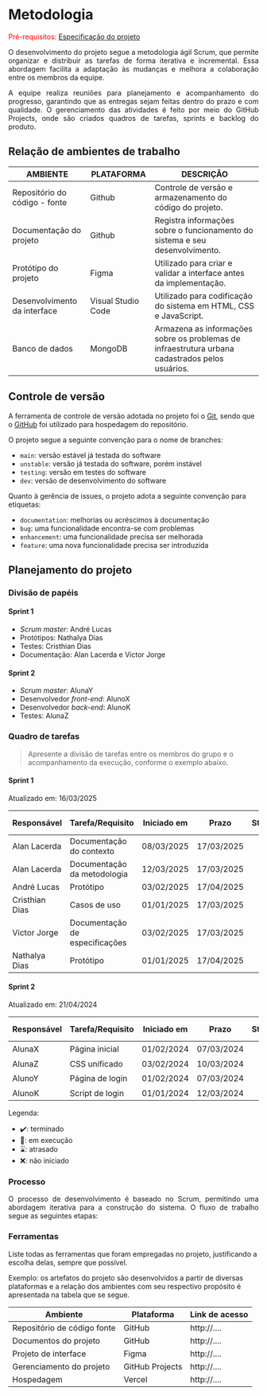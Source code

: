 
# Metodologia

<span style="color:red">Pré-requisitos: <a href="02-Especificacao.md"> Especificação do projeto</a></span>

<p align="justify">O desenvolvimento do projeto segue a metodologia ágil Scrum, que permite organizar e distribuir as tarefas de forma iterativa e incremental. Essa abordagem facilita a adaptação às mudanças e melhora a colaboração entre os membros da equipe.</p>
<p align="justify">A equipe realiza reuniões para planejamento e acompanhamento do progresso, garantindo que as entregas sejam feitas dentro do prazo e com qualidade. O gerenciamento das atividades é feito por meio do GitHub Projects, onde são criados quadros de tarefas, sprints e backlog do produto.</p>

## Relação de ambientes de trabalho

|AMBIENTE | PLATAFORMA | DESCRIÇÃO                 |
|--------------------|------------------------------------|----------------------------------------|
|Repositório do código - fonte | Github         |Controle de versão e armazenamento do código do projeto.              |
|Documentação do projeto     | Github               | Registra informações sobre o funcionamento do sistema e seu desenvolvimento. |
|Protótipo do projeto      | Figma              | Utilizado para criar e validar a interface antes da implementação. |
|Desenvolvimento da interface      | Visual Studio Code                | Utilizado para codificação do sistema em HTML, CSS e JavaScript. |
|Banco de dados       | MongoDB              | Armazena as informações sobre os problemas de infraestrutura urbana cadastrados pelos usuários. |


## Controle de versão

A ferramenta de controle de versão adotada no projeto foi o [Git](https://git-scm.com/), sendo que o [GitHub](https://github.com) foi utilizado para hospedagem do repositório.

O projeto segue a seguinte convenção para o nome de branches:

- `main`: versão estável já testada do software
- `unstable`: versão já testada do software, porém instável
- `testing`: versão em testes do software
- `dev`: versão de desenvolvimento do software

Quanto à gerência de issues, o projeto adota a seguinte convenção para etiquetas:

- `documentation`: melhorias ou acréscimos à documentação
- `bug`: uma funcionalidade encontra-se com problemas
- `enhancement`: uma funcionalidade precisa ser melhorada
- `feature`: uma nova funcionalidade precisa ser introduzida

## Planejamento do projeto

###  Divisão de papéis

#### Sprint 1
- _Scrum master_: André Lucas
- Protótipos: Nathalya Dias
- Testes: Cristhian Dias
- Documentação: Alan Lacerda e Victor Jorge

#### Sprint 2
- _Scrum master_: AlunaY
- Desenvolvedor _front-end_: AlunoX
- Desenvolvedor _back-end_: AlunoK
- Testes: AlunaZ

###  Quadro de tarefas

> Apresente a divisão de tarefas entre os membros do grupo e o acompanhamento da execução, conforme o exemplo abaixo.

#### Sprint 1

Atualizado em: 16/03/2025

| Responsável   | Tarefa/Requisito | Iniciado em    | Prazo      | Status | Terminado em    |
| :----         |    :----         |      :----:    | :----:     | :----: | :----:          |
| Alan Lacerda       | Documentação do contexto | 08/03/2025     | 17/03/2025 | ✔️    | 11/03/2025      |
| Alan Lacerda       | Documentação da metodologia | 12/03/2025     | 17/03/2025 | ✔️    | 15/03/2025      |
| André Lucas        | Protótipo   | 03/02/2025     | 17/04/2025 | 📝    |                 |
| Cristhian Dias        | Casos de uso  | 01/01/2025     | 17/03/2025 | 📝     |                 |
| Victor Jorge       | Documentação de especificações  |    03/02/2025        | 17/03/2025 | 📝    |       |
| Nathalya Dias      | Protótipo  |    01/01/2025        | 17/04/2025 | 📝    |       |

#### Sprint 2

Atualizado em: 21/04/2024

| Responsável   | Tarefa/Requisito | Iniciado em    | Prazo      | Status | Terminado em    |
| :----         |    :----         |      :----:    | :----:     | :----: | :----:          |
| AlunaX        | Página inicial   | 01/02/2024     | 07/03/2024 | ✔️    | 05/02/2024      |
| AlunaZ        | CSS unificado    | 03/02/2024     | 10/03/2024 | 📝    |                 |
| AlunoY        | Página de login  | 01/02/2024     | 07/03/2024 | ⌛     |                 |
| AlunoK        | Script de login  |  01/01/2024    | 12/03/2024 | ❌    |       |


Legenda:
- ✔️: terminado
- 📝: em execução
- ⌛: atrasado
- ❌: não iniciado

### Processo

<p align="justify">O processo de desenvolvimento é baseado no Scrum, permitindo uma abordagem iterativa para a construção do sistema. O fluxo de trabalho segue as seguintes etapas:</p>
 

### Ferramentas

Liste todas as ferramentas que foram empregadas no projeto, justificando a escolha delas, sempre que possível.

Exemplo: os artefatos do projeto são desenvolvidos a partir de diversas plataformas e a relação dos ambientes com seu respectivo propósito é apresentada na tabela que se segue.

| Ambiente                            | Plataforma                         | Link de acesso                         |
|-------------------------------------|------------------------------------|----------------------------------------|
| Repositório de código fonte         | GitHub                             | http://....                            |
| Documentos do projeto               | GitHub                             | http://....                            |
| Projeto de interface                | Figma                              | http://....                            |
| Gerenciamento do projeto            | GitHub Projects                    | http://....                            |
| Hospedagem                          | Vercel                             | http://....                            |
 
